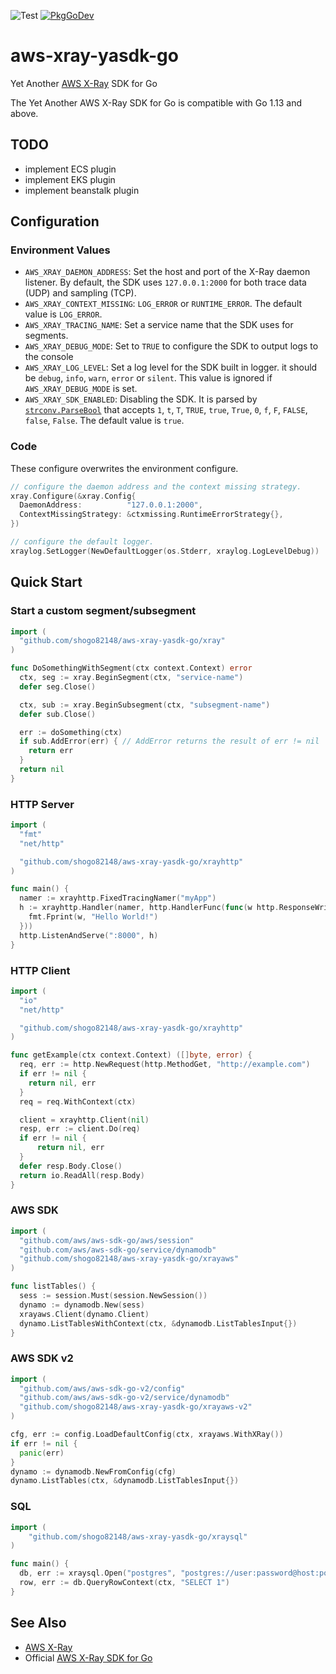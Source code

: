 ![Test](https://github.com/shogo82148/aws-xray-yasdk-go/workflows/Test/badge.svg)
[![PkgGoDev](https://pkg.go.dev/badge/github.com/shogo82148/aws-xray-yasdk-go)](https://pkg.go.dev/github.com/shogo82148/aws-xray-yasdk-go)

# aws-xray-yasdk-go
Yet Another [AWS X-Ray](https://aws.amazon.com/xray/) SDK for Go

The Yet Another AWS X-Ray SDK for Go is compatible with Go 1.13 and above.

## TODO

- implement ECS plugin
- implement EKS plugin
- implement beanstalk plugin

## Configuration

### Environment Values

- `AWS_XRAY_DAEMON_ADDRESS`: Set the host and port of the X-Ray daemon listener. By default, the SDK uses `127.0.0.1:2000` for both trace data (UDP) and sampling (TCP).
- `AWS_XRAY_CONTEXT_MISSING`: `LOG_ERROR` or `RUNTIME_ERROR`. The default value is `LOG_ERROR`.
- `AWS_XRAY_TRACING_NAME`: Set a service name that the SDK uses for segments.
- `AWS_XRAY_DEBUG_MODE`: Set to `TRUE` to configure the SDK to output logs to the console
- `AWS_XRAY_LOG_LEVEL`: Set a log level for the SDK built in logger. it should be `debug`, `info`, `warn`, `error` or `silent`. This value is ignored if `AWS_XRAY_DEBUG_MODE` is set.
- `AWS_XRAY_SDK_ENABLED`: Disabling the SDK. It is parsed by [`strconv.ParseBool`](https://golang.org/pkg/strconv/#ParseBool) that accepts `1`, `t`, `T`, `TRUE`, `true`, `True`, `0`, `f`, `F`, `FALSE`, `false`, `False`. The default value is `true`.

### Code

These configure overwrites the environment configure.

```go
// configure the daemon address and the context missing strategy.
xray.Configure(&xray.Config{
  DaemonAddress:          "127.0.0.1:2000",
  ContextMissingStrategy: &ctxmissing.RuntimeErrorStrategy{},
})

// configure the default logger.
xraylog.SetLogger(NewDefaultLogger(os.Stderr, xraylog.LogLevelDebug))
```

## Quick Start

### Start a custom segment/subsegment

```go
import (
  "github.com/shogo82148/aws-xray-yasdk-go/xray"
)

func DoSomethingWithSegment(ctx context.Context) error
  ctx, seg := xray.BeginSegment(ctx, "service-name")
  defer seg.Close()

  ctx, sub := xray.BeginSubsegment(ctx, "subsegment-name")
  defer sub.Close()

  err := doSomething(ctx)
  if sub.AddError(err) { // AddError returns the result of err != nil
    return err
  }
  return nil
}
```

### HTTP Server

```go
import (
  "fmt"
  "net/http"

  "github.com/shogo82148/aws-xray-yasdk-go/xrayhttp"
)

func main() {
  namer := xrayhttp.FixedTracingNamer("myApp")
  h := xrayhttp.Handler(namer, http.HandlerFunc(func(w http.ResponseWriter, r *http.Request) {
    fmt.Fprint(w, "Hello World!")
  }))
  http.ListenAndServe(":8000", h)
}
```

### HTTP Client

```go
import (
  "io"
  "net/http"

  "github.com/shogo82148/aws-xray-yasdk-go/xrayhttp"
)

func getExample(ctx context.Context) ([]byte, error) {
  req, err := http.NewRequest(http.MethodGet, "http://example.com")
  if err != nil {
    return nil, err
  }
  req = req.WithContext(ctx)

  client = xrayhttp.Client(nil)
  resp, err := client.Do(req)
  if err != nil {
      return nil, err
  }
  defer resp.Body.Close()
  return io.ReadAll(resp.Body)
}
```

### AWS SDK

```go
import (
  "github.com/aws/aws-sdk-go/aws/session"
  "github.com/aws/aws-sdk-go/service/dynamodb"
  "github.com/shogo82148/aws-xray-yasdk-go/xrayaws"
)

func listTables() {
  sess := session.Must(session.NewSession())
  dynamo := dynamodb.New(sess)
  xrayaws.Client(dynamo.Client)
  dynamo.ListTablesWithContext(ctx, &dynamodb.ListTablesInput{})
}
```

### AWS SDK v2

```go
import (
  "github.com/aws/aws-sdk-go-v2/config"
  "github.com/aws/aws-sdk-go-v2/service/dynamodb"
  "github.com/shogo82148/aws-xray-yasdk-go/xrayaws-v2"
)

cfg, err := config.LoadDefaultConfig(ctx, xrayaws.WithXRay())
if err != nil {
  panic(err)
}
dynamo := dynamodb.NewFromConfig(cfg)
dynamo.ListTables(ctx, &dynamodb.ListTablesInput{})
```

### SQL

```go
import (
    "github.com/shogo82148/aws-xray-yasdk-go/xraysql"
)

func main() {
  db, err := xraysql.Open("postgres", "postgres://user:password@host:port/db")
  row, err := db.QueryRowContext(ctx, "SELECT 1")
}
```

## See Also

- [AWS X-Ray](https://aws.amazon.com/xray/)
- Official [AWS X-Ray SDK for Go](https://github.com/aws/aws-xray-sdk-go)
